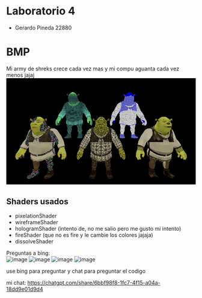 # Laboratorio 4
* Gerardo Pineda 22880

# BMP
Mi army de shreks crece cada vez mas y mi compu aguanta cada vez menos jajaj
<img src="https://github.com/Gerax5/Graficas/blob/lab005/BMP/army.bmp" />

## Shaders usados
* pixelationShader
* wireframeShader
* hologramShader (intento de, no me salio pero me gusto mi intento)
* fireShader (que no es fire y le cambie los colores jajaja)
* dissolveShader  

Preguntas a bing:  
![image](https://github.com/user-attachments/assets/d01ae77e-6a3a-43ae-9398-2553677e03de)
![image](https://github.com/user-attachments/assets/2c512329-060a-48e0-a8e5-c84497c994e1)
![image](https://github.com/user-attachments/assets/a93ce760-fa17-4a02-a0b4-f30019e34404)
![image](https://github.com/user-attachments/assets/64182197-5bc5-4e5c-9780-8eaaa4d82522)

use bing para preguntar y chat para preguntar el codigo  

mi chat: https://chatgpt.com/share/6bbf98f8-1fc7-4f15-a04a-18dd9e01d9d4
